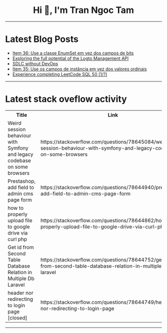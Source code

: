 <h1 align="center">Hi 👋, I'm Tran Ngoc Tam</h1>

---

# Latest Blog Posts 
<!-- BLOG-POST-LIST:START -->
- [Item 36: Use a classe EnumSet em vez dos campos de bits](https://dev.to/giselecoder/item-36-use-a-classe-enumset-em-vez-dos-campos-de-bits-1gh6)
- [Exploring the full potential of the Logto Management API](https://dev.to/logto/exploring-the-full-potential-of-the-logto-management-api-3c8m)
- [SDLC without DevOps](https://dev.to/abir101/sdlc-without-devops-4jj3)
- [Item 35: Use os campos de instância em vez dos valores ordinais](https://dev.to/giselecoder/item-35-use-os-campos-de-instancia-em-vez-dos-valores-ordinais-59l1)
- [Experience completing LeetCode SQL 50 &lpar;1/?&rpar;](https://dev.to/caresle/experience-completing-leetcode-sql-50-1-e2a)
<!-- BLOG-POST-LIST:END -->

---

# Latest stack oveflow activity
<table>
  <tr><th>Title</th><th>Link</th></tr>
  <!-- STACKOVERFLOW:START --><tr><td>Weird session behaviour with Symfony and legacy codebase on some browsers</td><td>https://stackoverflow.com/questions/78645084/weird-session-behaviour-with-symfony-and-legacy-codebase-on-some-browsers</td></tr><tr><td>Prestashop, add field to admin cms page form</td><td>https://stackoverflow.com/questions/78644940/prestashop-add-field-to-admin-cms-page-form</td></tr><tr><td>how to properly upload file to google drive via curl php</td><td>https://stackoverflow.com/questions/78644862/how-to-properly-upload-file-to-google-drive-via-curl-php</td></tr><tr><td>Get id from Second Table Database Relation in Multiple Db Laravel</td><td>https://stackoverflow.com/questions/78644752/get-id-from-second-table-database-relation-in-multiple-db-laravel</td></tr><tr><td>header nor redirecting to login page [closed]</td><td>https://stackoverflow.com/questions/78644749/header-nor-redirecting-to-login-page</td></tr><!-- STACKOVERFLOW:END -->
</table>

---


